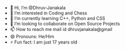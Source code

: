 - 👋 Hi, I’m @Dhruv-Janakala
- 👀 I’m interested in Coding and Chess
- 🌱 I’m currently learning C++, Python and CSS
- 💞️ I’m looking to collaborate on Open Source Projects
- 📫 How to reach me mail id dhruvjanakala@gmail
- 😄 Pronouns: He/Him
- ⚡ Fun fact: I am just 17 years old

<!---
Dhruv-Janakala/Dhruv-Janakala is a ✨ special ✨ repository because its `README.md` (this file) appears on your GitHub profile.
You can click the Preview link to take a look at your changes.
--->
